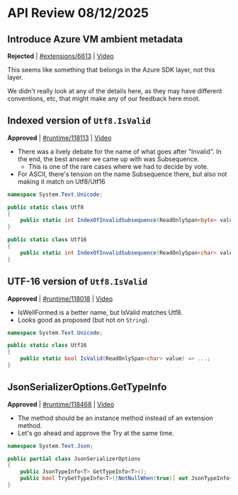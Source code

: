 # API Review 08/12/2025

## Introduce Azure VM ambient metadata

**Rejected** | [#extensions/6613](https://github.com/dotnet/extensions/issues/6613#issuecomment-3180299143) | [Video](https://www.youtube.com/watch?v=BeoDUMLNAFw&t=0h0m0s)

This seems like something that belongs in the Azure SDK layer, not this layer.

We didn't really look at any of the details here, as they may have different conventions, etc, that might make any of our feedback here moot.
## Indexed version of `Utf8.IsValid`

**Approved** | [#runtime/118113](https://github.com/dotnet/runtime/issues/118113#issuecomment-3180495126) | [Video](https://www.youtube.com/watch?v=BeoDUMLNAFw&t=0h15m6s)

* There was a lively debate for the name of what goes after "Invalid".  In the end, the best answer we came up with was Subsequence.
  * This is one of the rare cases where we had to decide by vote.
* For ASCII, there's tension on the name Subsequence there, but also not making it match on Utf8/Utf16

```C#
namespace System.Text.Unicode;

public static class Utf8
{
    public static int IndexOfInvalidSubsequence(ReadOnlySpan<byte> value) => ...;
}

public static class Utf16
{
    public static int IndexOfInvalidSubsequence(ReadOnlySpan<char> value) => ...;
}
```
## UTF-16 version of `Utf8.IsValid`

**Approved** | [#runtime/118018](https://github.com/dotnet/runtime/issues/118018#issuecomment-3180499505) | [Video](https://www.youtube.com/watch?v=BeoDUMLNAFw&t=1h13m5s)

* IsWellFormed is a better name, but IsValid matches Utf8.
* Looks good as proposed (but not on `String`).

```C#
namespace System.Text.Unicode;

public static class Utf16
{
    public static bool IsValid(ReadOnlySpan<char> value) => ...;
}
```
## JsonSerializerOptions.GetTypeInfo<T>

**Approved** | [#runtime/118468](https://github.com/dotnet/runtime/issues/118468#issuecomment-3180537330) | [Video](https://www.youtube.com/watch?v=BeoDUMLNAFw&t=1h14m21s)

* The method should be an instance method instead of an extension method.
* Let's go ahead and approve the Try at the same time.

```c#
namespace System.Text.Json;

public partial class JsonSerializerOptions
{
    public JsonTypeInfo<T> GetTypeInfo<T>();
    public bool TryGetTypeInfo<T>([NotNullWhen(true)] out JsonTypeInfo<T>? typeInfo);
}
```
